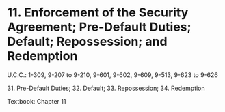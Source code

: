 # 11. Enforcement of the Security Agreement; Pre-Default Duties; Default; Repossession; and Redemption

U.C.C.: 1-309, 9-207 to 9-210, 9-601, 9-602, 9-609, 9-513, 9-623 to 9-626

31\. Pre-Default Duties; 32. Default; 33. Repossession; 34. Redemption

Textbook: Chapter 11
